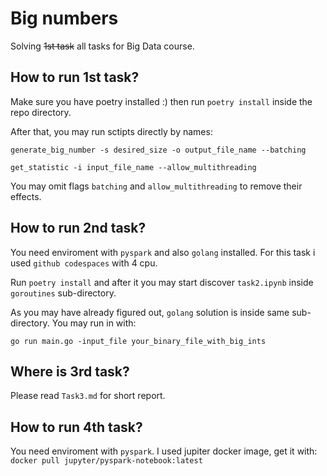 # Big numbers
Solving ~~1st task~~ all tasks for Big Data course.

## How to run 1st task?
Make sure you have poetry installed :)
then run `poetry install` inside the repo directory.

After that, you may run sctipts directly by names:

`generate_big_number -s desired_size -o output_file_name --batching`

`get_statistic -i input_file_name --allow_multithreading`

You may omit flags `batching` and `allow_multithreading` to remove their effects.

## How to run 2nd task?
You need enviroment with `pyspark` and also `golang` installed. For this task i used `github codespaces` with 4 cpu.

Run `poetry install` and after it you may start discover `task2.ipynb` inside `goroutines` sub-directory.

As you may have already figured out, `golang` solution is inside same sub-directory. You may run in with:

`go run main.go -input_file your_binary_file_with_big_ints`

## Where is 3rd task?
Please read `Task3.md` for short report.

## How to run 4th task?
You need enviroment with `pyspark`. I used jupiter docker image, get it with:
`docker pull jupyter/pyspark-notebook:latest`
